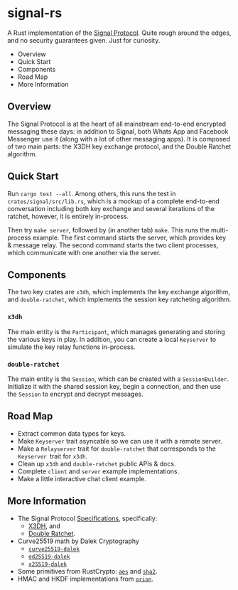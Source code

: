signal-rs
=========

A Rust implementation of the [Signal Protocol].  Quite rough around
the edges, and no security guarantees given.  Just for curiosity.

* Overview
* Quick Start
* Components
* Road Map
* More Information

Overview
--------

The Signal Protocol is at the heart of all mainstream end-to-end
encrypted messaging these days: in addition to Signal, both Whats
App and Facebook Messenger use it (along with a lot of other
messaging apps).  It is composed of two main parts: the X3DH key
exchange protocol, and the Double Ratchet algorithm.

Quick Start
-----------

Run `cargo test --all`.  Among others, this runs the test in
`crates/signal/src/lib.rs`, which is a mockup of a complete end-to-end
conversation including both key exchange and several iterations of
the ratchet, however, it is entirely in-process.

Then try `make server`, followed by (in another tab) `make`.  This
runs the multi-process example.  The first command starts the server,
which provides key & message relay.  The second command starts the
two client processes, which communicate with one another via the
server.

Components
----------

The two key crates are `x3dh`, which implements the key exchange
algorithm, and `double-ratchet`, which implements the session key
ratcheting algorithm.

### `x3dh`

The main entity is the `Participant`, which manages generating and
storing the various keys in play.  In addition, you can create a
local `Keyserver` to simulate the key relay functions in-process.

### `double-ratchet`

The main entity is the `Session`, which can be created with a
`SessionBuilder`.  Initialize it with the shared session key,
begin a connection, and then use the `Session` to encrypt and
decrypt messages.

Road Map
--------

- Extract common data types for keys.
- Make `Keyserver` trait asyncable so we can use it with a
  remote server.
- Make a `Relayserver` trait for `double-ratchet` that
  corresponds to the `Keyserver `trait for `x3dh`.
- Clean up `x3dh` and `double-ratchet` public APIs & docs.
- Complete `client` and `server` example implementations.
- Make a little interactive chat client example.

More Information
----------------

* The Signal Protocol [Specifications], specifically:
  * [X3DH], and
  * [Double Ratchet].
* Curve25519 math by Dalek Cryptography
  * [`curve25519-dalek`]
  * [`ed25519-dalek`]
  * [`x25519-dalek`]
* Some primitives from RustCrypto: [`aes`] and [`sha2`].
* HMAC and HKDF implementations from [`orion`].

[Signal Protocol]: https://signal.org/docs/
[Specifications]: https://signal.org/docs/
[X3DH]: https://signal.org/docs/specifications/x3dh/
[Double Ratchet]: https://signal.org/docs/specifications/doubleratchet/
[`curve25519-dalek`]: https://doc.dalek.rs/curve25519_dalek/index.html
[`ed25519-dalek`]: https://doc.dalek.rs/ed25519_dalek/index.html
[`x25519-dalek`]: https://doc.dalek.rs/x25519_dalek/index.html
[`aes`]: https://github.com/RustCrypto/block-ciphers
[`sha2`]: https://github.com/RustCrypto/hashes
[`orion`]: https://github.com/brycx/orion
